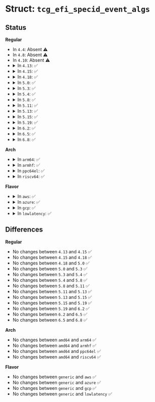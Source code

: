 # Struct: <code>tcg_efi_specid_event_algs</code>

## Status
<b>Regular</b>
<ul>
<li>
In <code>4.4</code>: Absent ⚠️
</li>
<li>
In <code>4.8</code>: Absent ⚠️
</li>
<li>
In <code>4.10</code>: Absent ⚠️
</li>
<li>
<details>
<summary>In <code>4.13</code>: ✅</summary>

```c
struct tcg_efi_specid_event_algs {
    u16 alg_id;
    u16 digest_size;
};
```
</details>
</li>
<li>
<details>
<summary>In <code>4.15</code>: ✅</summary>

```c
struct tcg_efi_specid_event_algs {
    u16 alg_id;
    u16 digest_size;
};
```
</details>
</li>
<li>
<details>
<summary>In <code>4.18</code>: ✅</summary>

```c
struct tcg_efi_specid_event_algs {
    u16 alg_id;
    u16 digest_size;
};
```
</details>
</li>
<li>
<details>
<summary>In <code>5.0</code>: ✅</summary>

```c
struct tcg_efi_specid_event_algs {
    u16 alg_id;
    u16 digest_size;
};
```
</details>
</li>
<li>
<details>
<summary>In <code>5.3</code>: ✅</summary>

```c
struct tcg_efi_specid_event_algs {
    u16 alg_id;
    u16 digest_size;
};
```
</details>
</li>
<li>
<details>
<summary>In <code>5.4</code>: ✅</summary>

```c
struct tcg_efi_specid_event_algs {
    u16 alg_id;
    u16 digest_size;
};
```
</details>
</li>
<li>
<details>
<summary>In <code>5.8</code>: ✅</summary>

```c
struct tcg_efi_specid_event_algs {
    u16 alg_id;
    u16 digest_size;
};
```
</details>
</li>
<li>
<details>
<summary>In <code>5.11</code>: ✅</summary>

```c
struct tcg_efi_specid_event_algs {
    u16 alg_id;
    u16 digest_size;
};
```
</details>
</li>
<li>
<details>
<summary>In <code>5.13</code>: ✅</summary>

```c
struct tcg_efi_specid_event_algs {
    u16 alg_id;
    u16 digest_size;
};
```
</details>
</li>
<li>
<details>
<summary>In <code>5.15</code>: ✅</summary>

```c
struct tcg_efi_specid_event_algs {
    u16 alg_id;
    u16 digest_size;
};
```
</details>
</li>
<li>
<details>
<summary>In <code>5.19</code>: ✅</summary>

```c
struct tcg_efi_specid_event_algs {
    u16 alg_id;
    u16 digest_size;
};
```
</details>
</li>
<li>
<details>
<summary>In <code>6.2</code>: ✅</summary>

```c
struct tcg_efi_specid_event_algs {
    u16 alg_id;
    u16 digest_size;
};
```
</details>
</li>
<li>
<details>
<summary>In <code>6.5</code>: ✅</summary>

```c
struct tcg_efi_specid_event_algs {
    u16 alg_id;
    u16 digest_size;
};
```
</details>
</li>
<li>
<details>
<summary>In <code>6.8</code>: ✅</summary>

```c
struct tcg_efi_specid_event_algs {
    u16 alg_id;
    u16 digest_size;
};
```
</details>
</li>
</ul>
<b>Arch</b>
<ul>
<li>
<details>
<summary>In <code>arm64</code>: ✅</summary>

```c
struct tcg_efi_specid_event_algs {
    u16 alg_id;
    u16 digest_size;
};
```
</details>
</li>
<li>
<details>
<summary>In <code>armhf</code>: ✅</summary>

```c
struct tcg_efi_specid_event_algs {
    u16 alg_id;
    u16 digest_size;
};
```
</details>
</li>
<li>
<details>
<summary>In <code>ppc64el</code>: ✅</summary>

```c
struct tcg_efi_specid_event_algs {
    u16 alg_id;
    u16 digest_size;
};
```
</details>
</li>
<li>
<details>
<summary>In <code>riscv64</code>: ✅</summary>

```c
struct tcg_efi_specid_event_algs {
    u16 alg_id;
    u16 digest_size;
};
```
</details>
</li>
</ul>
<b>Flavor</b>
<ul>
<li>
<details>
<summary>In <code>aws</code>: ✅</summary>

```c
struct tcg_efi_specid_event_algs {
    u16 alg_id;
    u16 digest_size;
};
```
</details>
</li>
<li>
<details>
<summary>In <code>azure</code>: ✅</summary>

```c
struct tcg_efi_specid_event_algs {
    u16 alg_id;
    u16 digest_size;
};
```
</details>
</li>
<li>
<details>
<summary>In <code>gcp</code>: ✅</summary>

```c
struct tcg_efi_specid_event_algs {
    u16 alg_id;
    u16 digest_size;
};
```
</details>
</li>
<li>
<details>
<summary>In <code>lowlatency</code>: ✅</summary>

```c
struct tcg_efi_specid_event_algs {
    u16 alg_id;
    u16 digest_size;
};
```
</details>
</li>
</ul>

## Differences
<b>Regular</b>
<ul>
<li>
No changes between <code>4.13</code> and <code>4.15</code> ✅
</li>
<li>
No changes between <code>4.15</code> and <code>4.18</code> ✅
</li>
<li>
No changes between <code>4.18</code> and <code>5.0</code> ✅
</li>
<li>
No changes between <code>5.0</code> and <code>5.3</code> ✅
</li>
<li>
No changes between <code>5.3</code> and <code>5.4</code> ✅
</li>
<li>
No changes between <code>5.4</code> and <code>5.8</code> ✅
</li>
<li>
No changes between <code>5.8</code> and <code>5.11</code> ✅
</li>
<li>
No changes between <code>5.11</code> and <code>5.13</code> ✅
</li>
<li>
No changes between <code>5.13</code> and <code>5.15</code> ✅
</li>
<li>
No changes between <code>5.15</code> and <code>5.19</code> ✅
</li>
<li>
No changes between <code>5.19</code> and <code>6.2</code> ✅
</li>
<li>
No changes between <code>6.2</code> and <code>6.5</code> ✅
</li>
<li>
No changes between <code>6.5</code> and <code>6.8</code> ✅
</li>
</ul>
<b>Arch</b>
<ul>
<li>
No changes between <code>amd64</code> and <code>arm64</code> ✅
</li>
<li>
No changes between <code>amd64</code> and <code>armhf</code> ✅
</li>
<li>
No changes between <code>amd64</code> and <code>ppc64el</code> ✅
</li>
<li>
No changes between <code>amd64</code> and <code>riscv64</code> ✅
</li>
</ul>
<b>Flavor</b>
<ul>
<li>
No changes between <code>generic</code> and <code>aws</code> ✅
</li>
<li>
No changes between <code>generic</code> and <code>azure</code> ✅
</li>
<li>
No changes between <code>generic</code> and <code>gcp</code> ✅
</li>
<li>
No changes between <code>generic</code> and <code>lowlatency</code> ✅
</li>
</ul>
